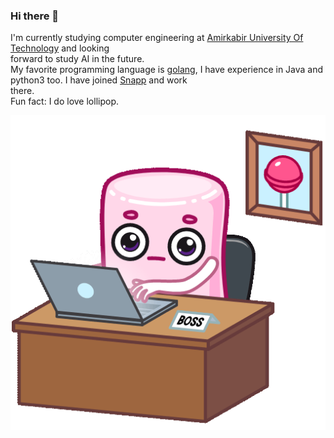 ### Hi there 👋

<!--
**elahe-dastan/elahe-dastan** is a ✨ _special_ ✨ repository because its `README.md` (this file) appears on your GitHub profile.

Here are some ideas to get you started:

- 🔭 I’m currently working on ...
- 🌱 I’m currently learning ...
- 👯 I’m looking to collaborate on ...
- 🤔 I’m looking for help with ...
- 💬 Ask me about ...
- 📫 How to reach me: ...
- 😄 Pronouns: ...
- ⚡ Fun fact: ...
-->

I'm currently studying computer engineering at [Amirkabir University Of Technology](https://aut.ac.ir/) and looking <br/>forward to study AI in the future.<br/>
My favorite programming language is [golang](https://golang.org/), I have experience in Java and python3 too. I have joined [Snapp](https://snapp.ir/) and work<br/> 
there.<br/>
Fun fact: I do love lollipop.

![](PinkMarshmallow-AgAD_wIAArrAlQU.gif)

